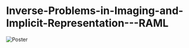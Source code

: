 # Inverse-Problems-in-Imaging-and-Implicit-Representation---RAML

![Poster](https://github.com/chinnaswamy-P/Inverse-Problem-in-Imaging-RAML/ "Poster_RAML_ch_an.PNG")
